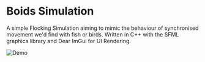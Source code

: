 # Boids Simulation
A simple Flocking Simulation aiming to mimic the behaviour of synchronised movement we'd find with fish or birds. Written in C++ with the SFML graphics library and Dear ImGui for UI Rendering.

![Demo](/Demo.gif?raw=true)
